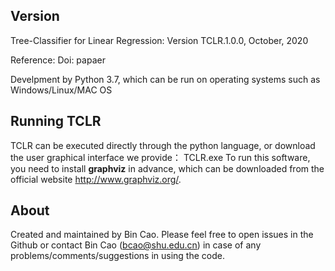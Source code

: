 ## Version
Tree-Classifier for Linear Regression:
Version TCLR.1.0.0, October, 2020

Reference:
Doi: papaer

Develpment by Python 3.7, which can be run on operating systems such as Windows/Linux/MAC OS
## Running TCLR
TCLR can be executed directly through the python language, or download the user graphical interface we provide： TCLR.exe
To run this software, you need to install  **graphviz** in advance, which can be downloaded from the official website http://www.graphviz.org/.

## About
Created and maintained by Bin Cao. Please feel free to open issues in the Github or contact Bin Cao
(bcao@shu.edu.cn) in case of any problems/comments/suggestions in using the code.
